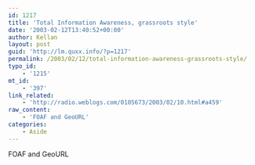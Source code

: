 ```yaml
---
id: 1217
title: 'Total Information Awareness, grassroots style'
date: '2003-02-12T13:40:52+00:00'
author: Kellan
layout: post
guid: 'http://lm.quxx.info/?p=1217'
permalink: /2003/02/12/total-information-awareness-grassroots-style/
typo_id:
    - '1215'
mt_id:
    - '397'
link_related:
    - 'http://radio.weblogs.com/0105673/2003/02/10.html#a459'
raw_content:
    - 'FOAF and GeoURL'
categories:
    - Aside
---
```


FOAF and GeoURL